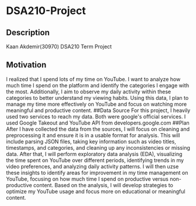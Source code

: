 # DSA210-Project
## Description
Kaan Akdemir(30970) DSA210 Term Project
## Motivation
I realized that I spend lots of my time on YouTube. I want to analyze how much time I spend on the platform and identify the categories I engage with the most. Additionally, I aim to observe my daily activity within these categories to better understand my viewing habits. Using this data, I plan to manage my time more effectively on YouTube and focus on watching more meaningful and productive content.
##Data Source
For this project, I heavily used two services to reach my data. Both were google's official services. I used Google Takeout and YouTube API from developers.google.com
##Plan
After I have collected the data from the sources, I will focus on cleaning and preprocessing it and ensure it is in a usable format for analysis. This will include parsing JSON files, taking key information such as video titles, timestamps, and categories, and cleaning up any inconsistencies or missing data. After that, I will perform exploratory data analysis (EDA), visualizing the time spent on YouTube over different periods, identifying trends in my video preferences, and analyzing daily activity patterns. I will then uzse these insights to identify areas for improvement in my time management on YouTube, focusing on how much time I spend on productive versus non-productive content. Based on the analysis, I will develop strategies to optimize my YouTube usage and focus more on educational or meaningful content. 






